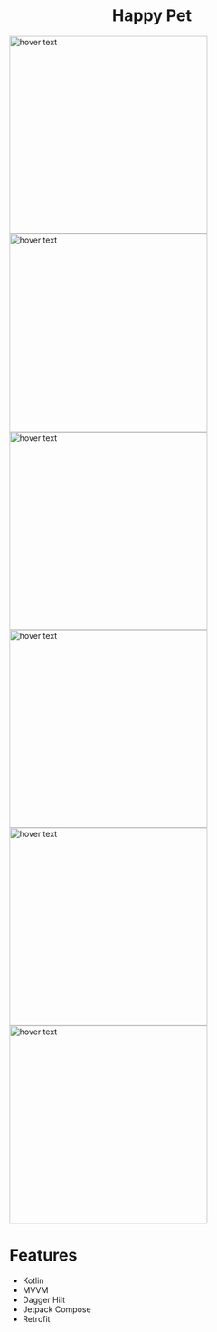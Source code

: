 <p align="center">
  <h1 align="center">Happy Pet</h1>
</p> 



<img src="./app/images/page_home.png" width="350" title="hover text"><img src="./app/images/page_card_detail.png" width="350" title="hover text"><img src="./app/images/page_drawer.png" width="350" title="hover text"><img src="./app/images/page_login.png" width="350" title="hover text"><img src="./app/images/page_signup.png" width="350" title="hover text"><img src="./app/images/page_forgot.png" width="350" title="hover text">



# Features

- Kotlin
- MVVM
- Dagger Hilt
- Jetpack Compose
- Retrofit
